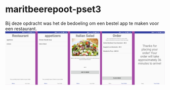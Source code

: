 # maritbeerepoot-pset3
Bij deze opdracht was het de bedoeling om een bestel app te maken voor een restaurant.
![screenshot](/doc/screen.png)
